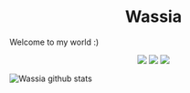 <h1 align="center">Wassia</h1>

Welcome to my world :)
<p align="center">
 <a href="https://discord.com/users/776510041460310046" target"blank_"><img src="https://img.shields.io/badge/Discord%20-7289DA.svg?&style=for-the-badge&logo=discord&logoColor=white"></a>
  <a href="https://www.github.com/Wassia-js" target"blank_"><img src="https://img.shields.io/badge/GitHub%20-191717.svg?&style=for-the-badge&logo=github&logoColor=white"></a>
 <a href="https://www.instagram.com/wassia.exe" target"blank_"><img src="https://img.shields.io/badge/INSTAGRAM%20-DC3175.svg?&style=for-the-badge&logo=instagram&logoColor=white"></a>
                         

![Wassia github stats](https://github-readme-stats.vercel.app/api?username=Wassia-js&show_icons=true&hide_title=true&theme=radical&text_color=FF9DD9)
